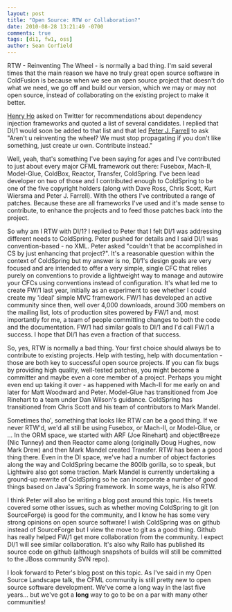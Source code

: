 ```yaml
---
layout: post
title: "Open Source: RTW or Collaboration?"
date: 2010-08-28 13:21:49 -0700
comments: true
tags: [di1, fw1, oss]
author: Sean Corfield
---
```

RTW - Reinventing The Wheel - is normally a bad thing. I'm said several times that the main reason we have no truly great open source software in ColdFusion is because when we see an open source project that doesn't do what we need, we go off and build our version, which we may or may not open source, instead of collaborating on the existing project to make it better.<!-- more -->

[Henry Ho](http://twitter.com/henrylearn2rock) asked on Twitter for recommendations about dependency injection frameworks and quoted a list of several candidates. I replied that DI/1 would soon be added to that list and that led [Peter J. Farrell](http://twitter.com/maestrofjp) to ask "Aren't u reinventing the wheel? We must stop propagating if you don't like something, just create ur own. Contribute instead."

Well, yeah, that's something I've been saying for ages and I've contributed to just about every major CFML framework out there: Fusebox, Mach-II, Model-Glue, ColdBox, Reactor, Transfer, ColdSpring. I've been lead developer on two of those and I contributed enough to ColdSpring to be one of the five copyright holders (along with Dave Ross, Chris Scott, Kurt Wiersma and Peter J. Farrell). With the others I've contributed a range of patches. Because these are all frameworks I've used and it's made sense to contribute, to enhance the projects and to feed those patches back into the project.

So why am I RTW with DI/1? I replied to Peter that I felt DI/1 was addressing different needs to ColdSpring. Peter pushed for details and I said DI/1 was convention-based - no XML. Peter asked "couldn't that be accomplished in CS by just enhancing that project?". It's a reasonable question within the context of ColdSpring but my answer is no, DI/1's design goals are very focused and are intended to offer a very simple, single CFC that relies purely on conventions to provide a lightweight way to manage and autowire your CFCs using conventions instead of configuration. It's what led me to create FW/1 last year, initially as an experiment to see whether I could create my 'ideal' simple MVC framework. FW/1 has developed an active community since then, well over 4,000 downloads, around 300 members on the mailing list, lots of production sites powered by FW/1 and, most importantly for me, a team of people committing changes to both the code and the documentation. FW/1 had similar goals to DI/1 and I'd call FW/1 a success. I hope that DI/1 has even a fraction of that success.

So, yes, RTW is normally a bad thing. Your first choice should always be to contribute to existing projects. Help with testing, help with documentation - those are both key to successful open source projects. If you can fix bugs by providing high quality, well-tested patches, you might become a committer and maybe even a core member of a project. Perhaps you might even end up taking it over - as happened with Mach-II for me early on and later for Matt Woodward and Peter. Model-Glue has transitioned from Joe Rinehart to a team under Dan Wilson's guidance. ColdSpring has transitioned from Chris Scott and his team of contributors to Mark Mandel.

Sometimes tho', something that looks like RTW can be a good thing. If we never RTW'd, we'd all still be using Fusebox, or Mach-II, or Model-Glue, or ... In the ORM space, we started with ARF (Joe Rinehart) and objectBreeze (Nic Tunney) and then Reactor came along (originally Doug Hughes, now Mark Drew) and then Mark Mandel created Transfer. RTW has been a good thing there. Even in the DI space, we've had a number of object factories along the way and ColdSpring became the 800lb gorilla, so to speak, but Lightwire also got some traction. Mark Mandel is currently undertaking a ground-up rewrite of ColdSpring so he can incorporate a number of good things based on Java's Spring framework. In some ways, he is also RTW.

I think Peter will also be writing a blog post around this topic. His tweets covered some other issues, such as whether moving ColdSpring to git (on SourceForge) is good for the community, and I know he has some very strong opinions on open source software! I wish ColdSpring was on github instead of SourceForge but I view the move to git as a good thing. Github has really helped FW/1 get more collaboration from the community. I expect DI/1 will see similar collaboration. It's also why Railo has published its source code on github (although snapshots of builds will still be committed to the JBoss community SVN repo).

I look forward to Peter's blog post on this topic. As I've said in my Open Source Landscape talk, the CFML community is still pretty new to open source software development. We've come a long way in the last five years... but we've got a **long** way to go to be on a par with many other communities!

 
